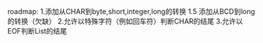 roadmap:
1.添加从CHAR到byte,short,integer,long的转换
1.5 添加从BCD到long的转换（欠缺）
2.允许以特殊字符（例如回车符）判断CHAR的结尾
3.允许以EOF判断List的结尾